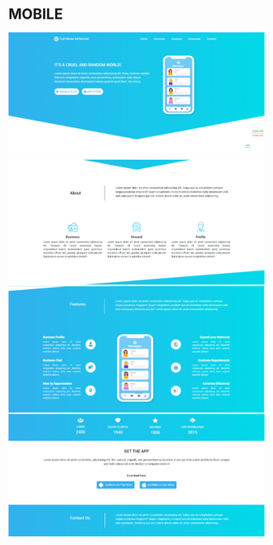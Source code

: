 # MOBILE

[mobile]: https://github.com/akarshs27/MOBILE/blob/main/mobile.PNG
[features]: https://github.com/akarshs27/MOBILE/blob/main/features.PNG
[about]: https://github.com/akarshs27/MOBILE/blob/main/About.PNG
[get]: https://github.com/akarshs27/MOBILE/blob/main/gettheapp.PNG

![MOBILE][mobile]
![ABOUT][about]
![FEATURES][features]
![GET][get]
